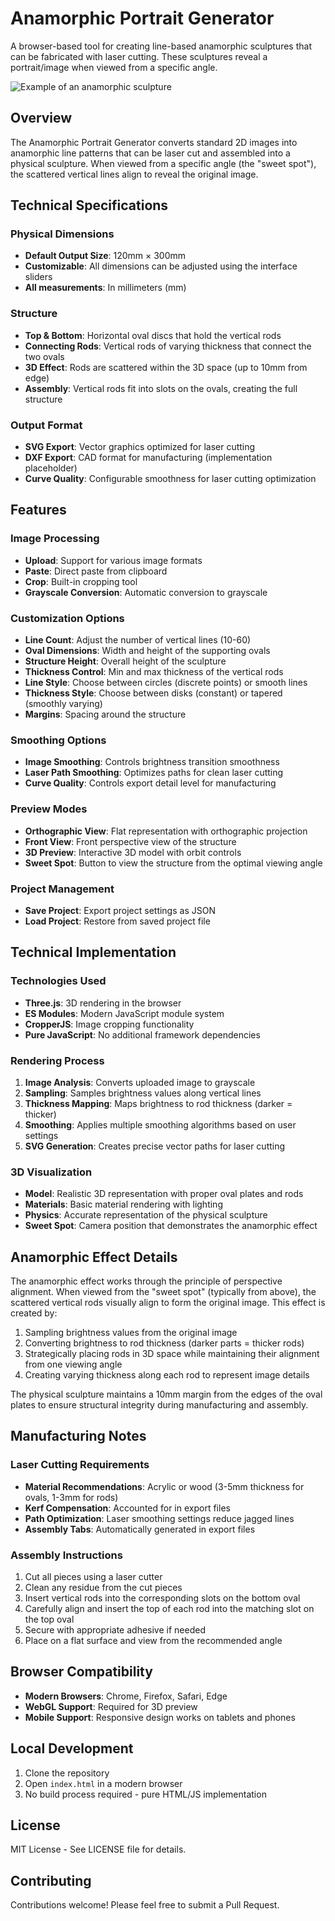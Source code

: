 # Anamorphic Portrait Generator

A browser-based tool for creating line-based anamorphic sculptures that can be fabricated with laser cutting. These sculptures reveal a portrait/image when viewed from a specific angle.

![Example of an anamorphic sculpture](https://i.imgur.com/example.png)

## Overview

The Anamorphic Portrait Generator converts standard 2D images into anamorphic line patterns that can be laser cut and assembled into a physical sculpture. When viewed from a specific angle (the "sweet spot"), the scattered vertical lines align to reveal the original image.

## Technical Specifications

### Physical Dimensions
- **Default Output Size**: 120mm × 300mm
- **Customizable**: All dimensions can be adjusted using the interface sliders
- **All measurements**: In millimeters (mm)

### Structure
- **Top & Bottom**: Horizontal oval discs that hold the vertical rods
- **Connecting Rods**: Vertical rods of varying thickness that connect the two ovals
- **3D Effect**: Rods are scattered within the 3D space (up to 10mm from edge)
- **Assembly**: Vertical rods fit into slots on the ovals, creating the full structure

### Output Format
- **SVG Export**: Vector graphics optimized for laser cutting
- **DXF Export**: CAD format for manufacturing (implementation placeholder)
- **Curve Quality**: Configurable smoothness for laser cutting optimization

## Features

### Image Processing
- **Upload**: Support for various image formats
- **Paste**: Direct paste from clipboard
- **Crop**: Built-in cropping tool
- **Grayscale Conversion**: Automatic conversion to grayscale

### Customization Options
- **Line Count**: Adjust the number of vertical lines (10-60)
- **Oval Dimensions**: Width and height of the supporting ovals
- **Structure Height**: Overall height of the sculpture
- **Thickness Control**: Min and max thickness of the vertical rods
- **Line Style**: Choose between circles (discrete points) or smooth lines
- **Thickness Style**: Choose between disks (constant) or tapered (smoothly varying)
- **Margins**: Spacing around the structure

### Smoothing Options
- **Image Smoothing**: Controls brightness transition smoothness
- **Laser Path Smoothing**: Optimizes paths for clean laser cutting
- **Curve Quality**: Controls export detail level for manufacturing

### Preview Modes
- **Orthographic View**: Flat representation with orthographic projection
- **Front View**: Front perspective view of the structure
- **3D Preview**: Interactive 3D model with orbit controls
- **Sweet Spot**: Button to view the structure from the optimal viewing angle

### Project Management
- **Save Project**: Export project settings as JSON
- **Load Project**: Restore from saved project file

## Technical Implementation

### Technologies Used
- **Three.js**: 3D rendering in the browser
- **ES Modules**: Modern JavaScript module system
- **CropperJS**: Image cropping functionality
- **Pure JavaScript**: No additional framework dependencies

### Rendering Process
1. **Image Analysis**: Converts uploaded image to grayscale
2. **Sampling**: Samples brightness values along vertical lines
3. **Thickness Mapping**: Maps brightness to rod thickness (darker = thicker)
4. **Smoothing**: Applies multiple smoothing algorithms based on user settings
5. **SVG Generation**: Creates precise vector paths for laser cutting

### 3D Visualization
- **Model**: Realistic 3D representation with proper oval plates and rods
- **Materials**: Basic material rendering with lighting
- **Physics**: Accurate representation of the physical sculpture
- **Sweet Spot**: Camera position that demonstrates the anamorphic effect

## Anamorphic Effect Details

The anamorphic effect works through the principle of perspective alignment. When viewed from the "sweet spot" (typically from above), the scattered vertical rods visually align to form the original image. This effect is created by:

1. Sampling brightness values from the original image
2. Converting brightness to rod thickness (darker parts = thicker rods)
3. Strategically placing rods in 3D space while maintaining their alignment from one viewing angle
4. Creating varying thickness along each rod to represent image details

The physical sculpture maintains a 10mm margin from the edges of the oval plates to ensure structural integrity during manufacturing and assembly.

## Manufacturing Notes

### Laser Cutting Requirements
- **Material Recommendations**: Acrylic or wood (3-5mm thickness for ovals, 1-3mm for rods)
- **Kerf Compensation**: Accounted for in export files
- **Path Optimization**: Laser smoothing settings reduce jagged lines
- **Assembly Tabs**: Automatically generated in export files

### Assembly Instructions
1. Cut all pieces using a laser cutter
2. Clean any residue from the cut pieces
3. Insert vertical rods into the corresponding slots on the bottom oval
4. Carefully align and insert the top of each rod into the matching slot on the top oval
5. Secure with appropriate adhesive if needed
6. Place on a flat surface and view from the recommended angle

## Browser Compatibility

- **Modern Browsers**: Chrome, Firefox, Safari, Edge
- **WebGL Support**: Required for 3D preview
- **Mobile Support**: Responsive design works on tablets and phones

## Local Development

1. Clone the repository
2. Open `index.html` in a modern browser
3. No build process required - pure HTML/JS implementation

## License

MIT License - See LICENSE file for details.

## Contributing

Contributions welcome! Please feel free to submit a Pull Request.